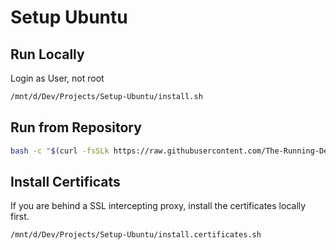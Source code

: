 # Setup Ubuntu

## Run Locally

Login as User, not root

```bash
/mnt/d/Dev/Projects/Setup-Ubuntu/install.sh
```

## Run from Repository

```bash
bash -c "$(curl -fsSLk https://raw.githubusercontent.com/The-Running-Dev/Setup-Ubuntu/master/install.remote.sh)"
```

## Install Certificats

If you are behind a SSL intercepting proxy, install the certificates locally first.

```bash
/mnt/d/Dev/Projects/Setup-Ubuntu/install.certificates.sh
```